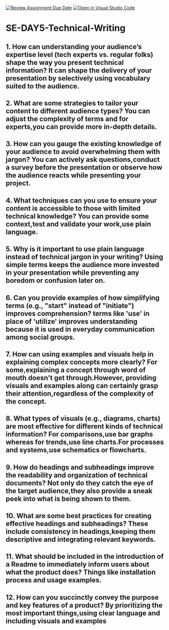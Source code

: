 [![Review Assignment Due Date](https://classroom.github.com/assets/deadline-readme-button-22041afd0340ce965d47ae6ef1cefeee28c7c493a6346c4f15d667ab976d596c.svg)](https://classroom.github.com/a/zsAR-pyY)
[![Open in Visual Studio Code](https://classroom.github.com/assets/open-in-vscode-2e0aaae1b6195c2367325f4f02e2d04e9abb55f0b24a779b69b11b9e10269abc.svg)](https://classroom.github.com/online_ide?assignment_repo_id=18939875&assignment_repo_type=AssignmentRepo)
# SE-DAY5-Technical-Writing
## 1. How can understanding your audience’s expertise level (tech experts vs. regular folks) shape the way you present technical information? It can shape the delivery of your           presentation by selectively using vocabulary suited to the audience.
## 2. What are some strategies to tailor your content to different audience types? You can adjust the complexity of terms and for experts,you can provide more in-depth details.
## 3. How can you gauge the existing knowledge of your audience to avoid overwhelming them with jargon? You can actively ask questions,conduct a survey before the presentation or         observe how the audience reacts while presenting your project.
## 4. What techniques can you use to ensure your content is accessible to those with limited technical knowledge? You can provide some context,test and validate your work,use              plain language.
## 5. Why is it important to use plain language instead of technical jargon in your writing? Using simple terms keeps the audience more invested in your presentation while                preventing any boredom or confusion later on.
## 6. Can you provide examples of how simplifying terms (e.g., "start" instead of "initiate") improves comprehension? terms like 'use' in place of 'utilize' improves                       understanding because it is used in everyday communication among social groups.
## 7. How can using examples and visuals help in explaining complex concepts more clearly? For some,explaining a concept through word of mouth doesn't get through.However,                 providing visuals and examples along can certainly grasp their attention,regardless of the complexity of the concept.
## 8. What types of visuals (e.g., diagrams, charts) are most effective for different kinds of technical information? For comparisons,use bar graphs whereas for trends,use                line charts.For processes and systems,use schematics or flowcharts.
## 9. How do headings and subheadings improve the readability and organization of technical documents? Not only do they catch the eye of the target audience,they also provide             a sneak peek into what is being shown to them.
## 10. What are some best practices for creating effective headings and subheadings? These include consistency in headings,keeping them descriptive and integrating relevant               keywords.
## 11. What should be included in the introduction of a Readme to immediately inform users about what the product does? Things like installation process and usage examples. 
## 12. How can you succinctly convey the purpose and key features of a product? By prioritizing the most important things,using clear language and including visuals and examples  
   

